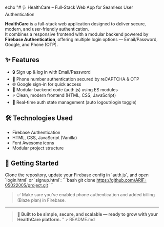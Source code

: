 echo "# 🩺 HealthCare – Full-Stack Web App for Seamless User Authentication

**HealthCare** is a full-stack web application designed to deliver secure, modern, and user-friendly authentication.  
It combines a responsive frontend with a modular backend powered by **Firebase Authentication**, offering multiple login options — Email/Password, Google, and Phone (OTP).

## ✨ Features
- 🔒 Sign up & log in with Email/Password
- 📲 Phone number authentication secured by reCAPTCHA & OTP
- 🌐 Google sign-in for quick access
- 🧩 Modular backend code (auth.js) using ES modules
- ⚡ Clean, modern frontend (HTML, CSS, JavaScript)
- 🔄 Real-time auth state management (auto logout/login toggle)

## 🛠 Technologies Used
- Firebase Authentication
- HTML, CSS, JavaScript (Vanilla)
- Font Awesome icons
- Modular project structure

## 🚀 Getting Started
Clone the repository, update your Firebase config in \`auth.js\`, and open \`login.html\` or \`signup.html\`:
\`\`\`bash
git clone https://github.com/ARIF-05022005/project.git
\`\`\`

> ✅ Make sure you've enabled phone authentication and added billing (Blaze plan) in Firebase.

---

> 🌱 **Built to be simple, secure, and scalable — ready to grow with your HealthCare platform.**
" > README.md
